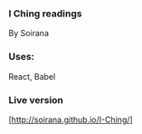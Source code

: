 ### I Ching readings
By Soirana


### Uses:

React, Babel


### Live version
[http://soirana.github.io/I-Ching/]


